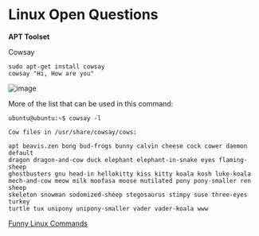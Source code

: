 
# Linux Open Questions #

**APT Toolset**


Cowsay 
```
sudo apt-get install cowsay
cowsay "Hi, How are you"
```

![image](https://github.com/pe1l1nl1/CyberSecurityCollection/assets/19546253/6b8cccb0-4925-4e81-af0e-d70f2f1b291c)

More of the list that can be used in this command:
```
ubuntu@ubuntu:~$ cowsay -l

Cow files in /usr/share/cowsay/cows:

apt beavis.zen bong bud-frogs bunny calvin cheese cock cower daemon default
dragon dragon-and-cow duck elephant elephant-in-snake eyes flaming-sheep
ghostbusters gnu head-in hellokitty kiss kitty koala kosh luke-koala
mech-and-cow meow milk moofasa moose mutilated pony pony-smaller ren sheep
skeleton snowman sodomized-sheep stegosaurus stimpy suse three-eyes turkey
turtle tux unipony unipony-smaller vader vader-koala www
```

[Funny Linux Commands](https://kencorner.com/funny-linux-commands/)
